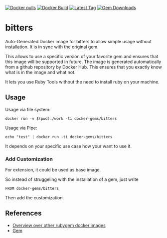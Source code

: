 [![Docker pulls](https://img.shields.io/docker/pulls/rubygem/bitters.svg)](https://hub.docker.com/r/rubygem/bitters/)
[![Docker Build](https://img.shields.io/docker/automated/rubygem/bitters.svg)](https://hub.docker.com/r/rubygem/bitters/)
[![Latest Tag](https://img.shields.io/github/tag/docker-rubygem/bitters.svg)](https://hub.docker.com/r/rubygem/bitters/)
[![Gem Downloads](https://img.shields.io/gem/dt/bitters.svg)](https://rubygems.org/gems/bitters/)
# bitters

Auto-Generated Docker image for bitters to allow simple usage without installation.
It is in sync with the original gem.

This allows to use a specific version of your favorite gem and ensures that this image will be supported in future.
The image is generated automatically from a github repository by Docker Hub.
This ensures that you exactly know what is in the image and what not.

It lets you use Ruby Tools without the need to install ruby on your machine.

## Usage

Usage via file system:

`docker run -v $(pwd):/work -ti docker-gems/bitters`

Usage via Pipe:

`echo "test" | docker run -ti docker-gems/bitters`

It depends on your specific use case how your want to use it.

### Add Customization

For extension, it could be used as base image.

So instead of struggeling with the installation of a gem, just write

`FROM docker-gems/bitters`

Then add the customization.

## References

 - [Overview over other rubygem docker images](https://github.com/thinkbot/docker-rubygem)
 - [Gem](https://rubygems.org/gems/bitters/)
